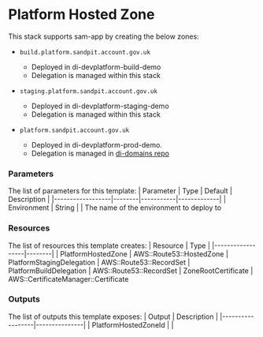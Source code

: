 # Platform Hosted Zone

This stack supports sam-app by creating the below zones:

- `build.platform.sandpit.account.gov.uk`
    - Deployed in di-devplatform-build-demo
    - Delegation is managed within this stack

- `staging.platform.sandpit.account.gov.uk`
    - Deployed in di-devplatform-staging-demo
    - Delegation is managed within this stack

- `platform.sandpit.account.gov.uk`
    - Deployed in di-devplatform-prod-demo.
    - Delegation is managed in [di-domains repo](1)

### Parameters
The list of parameters for this template:
| Parameter        | Type   | Default   | Description |
|------------------|--------|-----------|-------------|
| Environment | String |  |  The name of the environment to deploy to

### Resources
The list of resources this template creates:
| Resource         | Type   |
|------------------|--------|
| PlatformHostedZone | AWS::Route53::HostedZone
| PlatformStagingDelegation | AWS::Route53::RecordSet
| PlatformBuildDelegation | AWS::Route53::RecordSet
| ZoneRootCertificate | AWS::CertificateManager::Certificate

### Outputs
The list of outputs this template exposes:
| Output           | Description   |
|------------------|---------------|
| PlatformHostedZoneId | |

[1]: https://github.com/govuk-one-login/domains/tree/main